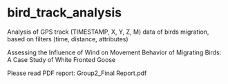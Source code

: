 # bird_track_analysis
Analysis of GPS track (TIMESTAMP, X, Y, Z, M) data of birds migration, based on filters (time, distance, attributes)

Assessing the Influence of Wind on Movement Behavior of Migrating Birds: A Case Study of White Fronted Goose

Please read PDF report: Group2_Final Report.pdf
